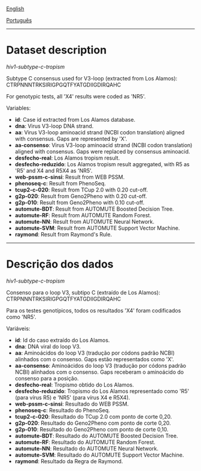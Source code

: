 [English](#dataset-description)

[Português](#descrição-dos-dados)

---


# Dataset description

*hiv1-subtype-c-tropism*

Subtype C consensus used for V3-loop (extracted from Los Alamos): CTRPNNNTRKSIRIGPGQTFYATGDIIGDIRQAHC

For genotypic tests, all 'X4' results were coded as 'NR5'.

Variables:
- **id**: Case id extracted from Los Alamos database.
- **dna**: Virus V3-loop DNA strand. 
- **aa**: Virus V3-loop aminoacid strand (NCBI codon translation) aligned with consensus. Gaps are represented by 'X'.
- **aa-consenso**: Virus V3-loop aminoacid strand (NCBI codon translation) aligned with consensus. Gaps were replaced by consensus aminoacid.
- **desfecho-real**: Los Alamos tropism result.
- **desfecho-reduzido**: Los Alamos tropism result aggregated, with R5 as 'R5' and X4 and R5X4 as 'NR5'.
- **web-pssm-c-sinsi**: Result from WEB PSSM.
- **phenoseq-c**: Result from PhenoSeq.		
- **tcup2-c-020**: Result from TCup 2.0 with 0.20 cut-off.
- **g2p-020**: Result from Geno2Pheno with 0.20 cut-off.
- **g2p-010**: Result from Geno2Pheno with 0.10 cut-off.
- **automute-BDT**: Result from AUTOMUTE Boosted Decision Tree.
- **automute-RF**: Result from AUTOMUTE Random Forest.
- **automute-NN**: Result from AUTOMUTE Neural Network.
- **automute-SVM**: Result from AUTOMUTE Support Vector Machine.
- **raymond**: Result from Raymond's Rule.

---


# Descrição dos dados

*hiv1-subtype-c-tropism*

Consenso para o loop V3, subtipo C (extraído de Los Alamos): CTRPNNNTRKSIRIGPGQTFYATGDIIGDIRQAHC

Para os testes genotípicos, todos os resultados 'X4' foram codificados como 'NR5'.

Variáveis:
- **id**: Id do caso extraído do Los Alamos.
- **dna**: DNA viral do loop V3.
- **aa**: Aminoácidos do loop V3 (tradução por códons padrão NCBI) alinhados com o consenso. Gaps estão representados como 'X'.
- **aa-consenso**: Aminoácidos do loop V3 (tradução por códons padrão NCBI) alinhados com o consenso. Gaps receberam o aminoácido do consenso para a posição.
- **desfecho-real**: Tropismo obtido do Los Alamos.
- **desfecho-reduzido**: Tropismo do Los Alamos representado como 'R5' (para vírus R5) e 'NR5' (para vírus X4 e R5X4).
- **web-pssm-c-sinsi**: Resultado do WEB PSSM.
- **phenoseq-c**: Resultado do PhenoSeq.
- **tcup2-c-020**: Resultado do TCup 2.0 com ponto de corte 0,20.
- **g2p-020**: Resultado do Geno2Pheno com ponto de corte 0,20.
- **g2p-010**: Resultado do Geno2Pheno com ponto de corte 0,10.
- **automute-BDT**: Resultado do AUTOMUTE Boosted Decision Tree.
- **automute-RF**: Resultado do AUTOMUTE Random Forest.
- **automute-NN**: Resultado do AUTOMUTE Neural Network.
- **automute-SVM**: Resultado do AUTOMUTE Support Vector Machine.
- **raymond**: Resultado da Regra de Raymond.


